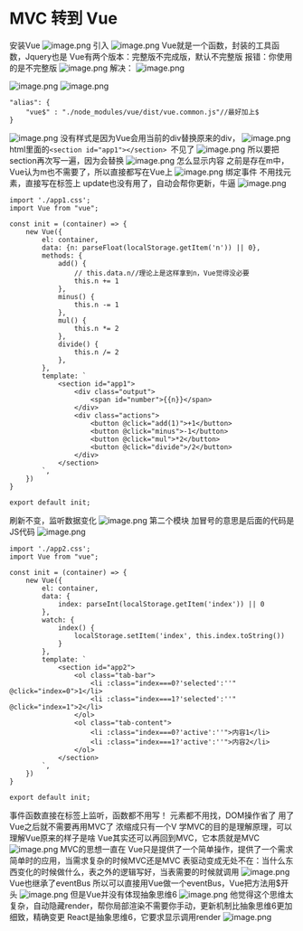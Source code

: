 # MVC 转到 Vue
安装Vue
![image.png](https://upload-images.jianshu.io/upload_images/12081122-d8764a3f3069df8f.png?imageMogr2/auto-orient/strip%7CimageView2/2/w/1240)
引入
![image.png](https://upload-images.jianshu.io/upload_images/12081122-f39096282737926c.png?imageMogr2/auto-orient/strip%7CimageView2/2/w/1240)
Vue就是一个函数，封装的工具函数，Jquery也是
Vue有两个版本：完整版不完成版，默认不完整版
报错：你使用的是不完整版
![image.png](https://upload-images.jianshu.io/upload_images/12081122-bd71a2bedc0b3916.png?imageMogr2/auto-orient/strip%7CimageView2/2/w/1240)
解决：
![image.png](https://upload-images.jianshu.io/upload_images/12081122-4cfe49f1caf285e6.png?imageMogr2/auto-orient/strip%7CimageView2/2/w/1240)

![image.png](https://upload-images.jianshu.io/upload_images/12081122-414790a02472a260.png?imageMogr2/auto-orient/strip%7CimageView2/2/w/1240)
![image.png](https://upload-images.jianshu.io/upload_images/12081122-6fca7a39131748d6.png?imageMogr2/auto-orient/strip%7CimageView2/2/w/1240)
```
"alias": {
    "vue$" : "./node_modules/vue/dist/vue.common.js"//最好加上$
}
```
![image.png](https://upload-images.jianshu.io/upload_images/12081122-01c8c54c3d464f05.png?imageMogr2/auto-orient/strip%7CimageView2/2/w/1240)
没有样式是因为Vue会用当前的div替换原来的div，
![image.png](https://upload-images.jianshu.io/upload_images/12081122-0d219e63d4d473d5.png?imageMogr2/auto-orient/strip%7CimageView2/2/w/1240)
html里面的`<section id="app1"></section> `不见了
![image.png](https://upload-images.jianshu.io/upload_images/12081122-c84670601e873aca.png?imageMogr2/auto-orient/strip%7CimageView2/2/w/1240)
所以要把section再次写一遍，因为会替换
![image.png](https://upload-images.jianshu.io/upload_images/12081122-8502b960ae399258.png?imageMogr2/auto-orient/strip%7CimageView2/2/w/1240)
怎么显示内容
之前是存在m中，Vue认为m也不需要了，所以直接都写在Vue上
![image.png](https://upload-images.jianshu.io/upload_images/12081122-15bba4e632f6bbfc.png?imageMogr2/auto-orient/strip%7CimageView2/2/w/1240)
绑定事件
不用找元素，直接写在标签上
update也没有用了，自动会帮你更新，牛逼
![image.png](https://upload-images.jianshu.io/upload_images/12081122-126285e4a7c53923.png?imageMogr2/auto-orient/strip%7CimageView2/2/w/1240)
```
import './app1.css';
import Vue from "vue";

const init = (container) => {
    new Vue({
        el: container,
        data: {n: parseFloat(localStorage.getItem('n')) || 0},
        methods: {
            add() {
                // this.data.n//理论上是这样拿到n，Vue觉得没必要
                this.n += 1
            },
            minus() {
                this.n -= 1
            },
            mul() {
                this.n *= 2
            },
            divide() {
                this.n /= 2
            },
        },
        template: `
            <section id="app1">
                <div class="output">
                    <span id="number">{{n}}</span>
                </div>
                <div class="actions">
                    <button @click="add(1)">+1</button>
                    <button @click="minus">-1</button>
                    <button @click="mul">*2</button>
                    <button @click="divide">/2</button>
                </div>
            </section>
        `,
    })
}

export default init;
```
刷新不变，监听数据变化
![image.png](https://upload-images.jianshu.io/upload_images/12081122-4dd416c83869faf3.png?imageMogr2/auto-orient/strip%7CimageView2/2/w/1240)
第二个模块
加冒号的意思是后面的代码是JS代码
![image.png](https://upload-images.jianshu.io/upload_images/12081122-b0285dbf8af0c023.png?imageMogr2/auto-orient/strip%7CimageView2/2/w/1240)
```
import './app2.css';
import Vue from "vue";

const init = (container) => {
    new Vue({
        el: container,
        data: {
            index: parseInt(localStorage.getItem('index')) || 0
        },
        watch: {
            index() {
                localStorage.setItem('index', this.index.toString())
            }
        },
        template: `
            <section id="app2">
                <ol class="tab-bar">
                    <li :class="index===0?'selected':''" @click="index=0">1</li>
                    <li :class="index===1?'selected':''" @click="index=1">2</li>
                </ol>
                <ol class="tab-content">
                    <li :class="index===0?'active':''">内容1</li>
                    <li :class="index===1?'active':''">内容2</li>
                </ol>
            </section>
        `,
    })
}

export default init;

```
事件函数直接在标签上监听，函数都不用写！
元素都不用找，DOM操作省了
用了Vue之后就不需要再用MVC了
浓缩成只有一个V
学MVC的目的是理解原理，可以理解Vue原来的样子是啥
Vue其实还可以再回到MVC，它本质就是MVC
![image.png](https://upload-images.jianshu.io/upload_images/12081122-261bc5e873e227f8.png?imageMogr2/auto-orient/strip%7CimageView2/2/w/1240)
MVC的思想一直在
Vue只是提供了一个简单操作，提供了一个需求简单时的应用，当需求复杂的时候MVC还是MVC
表驱动变成无处不在：当什么东西变化的时候做什么，表之外的逻辑写好，当表需要的时候就调用
![image.png](https://upload-images.jianshu.io/upload_images/12081122-2bccca5daaee99c9.png?imageMogr2/auto-orient/strip%7CimageView2/2/w/1240)
Vue也继承了eventBus
所以可以直接用Vue做一个eventBus，Vue把方法用$开头
![image.png](https://upload-images.jianshu.io/upload_images/12081122-d6bc3b9a003f3bd9.png?imageMogr2/auto-orient/strip%7CimageView2/2/w/1240)
但是Vue并没有体现抽象思维6
![image.png](https://upload-images.jianshu.io/upload_images/12081122-e7ba59660a9d4e30.png?imageMogr2/auto-orient/strip%7CimageView2/2/w/1240)
他觉得这个思维太复杂，自动隐藏render，帮你局部渲染不需要你手动，更新机制比抽象思维6更加细致，精确变更
React是抽象思维6，它要求显示调用render
![image.png](https://upload-images.jianshu.io/upload_images/12081122-f75251ebec3d3f0a.png?imageMogr2/auto-orient/strip%7CimageView2/2/w/1240)
